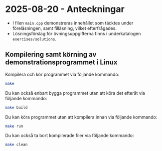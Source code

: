 # 2025-08-20 - Anteckningar

* I filen `main.cpp` demonstreras innehållet som täcktes under föreläsningen, samt filläsning, vilket
efterfrågades.
* Lösningsförslag för övningsuppgifterna finns i underkatalogen `exercises/solutions`.

## Kompilering samt körning av demonstrationsprogrammet i Linux

Kompilera och kör programmet via följande kommando:

```bash
make
```

Du kan också enbart bygga programmet utan att köra det efteråt via följande kommando:

```bash
make build
```

Du kan köra programmet utan att kompilera innan via följande kommando:

```bash
make run
```

Du kan också ta bort kompilerade filer via följande kommando:

```bash
make clean
```